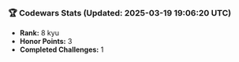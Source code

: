 ### 🏆 Codewars Stats (Updated: 2025-03-19 19:06:20 UTC)

- **Rank:** 8 kyu
- **Honor Points:** 3
- **Completed Challenges:** 1
